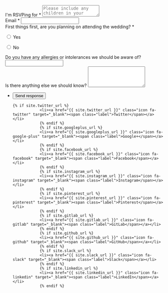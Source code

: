 <form action="https://docs.google.com/forms/d/e/1FAIpQLSeh-dIVd9kw4NmeWyEDzyd-GnVBvntoYdtbiZ2EqX-T4OY3Zg/formResponse" method="POST">
	<div class="fields">
		<div class="field">
			<label for="rsvping">I'm RSVPing for *</label>
			<textarea name="entry.559352220" id="rsvping" rows="2" placeholder="Please include any children in your answer too!"></textarea>
		</div>
		<div class="field">
			<label for="email">Email *</label>
			<input type="text" name="entry.443565211" id="email" placeholder=""/>
		</div>
		<div class="field">
			<label for="qcoming">First things first, are you planning on attending the wedding? *</label>
			<p>
				<input type="radio" id="comingyes" name="entry.994465564" value="Yes">
				<label for="comingyes">Yes</label>
			</p>
			<p>
				<input type="radio" id="comingno" name="entry.994465564" value="No">
				<label for="comingno">No</label>
			</p>
		</div>
		<div class="field">
			<label for="food">Do you have any allergies or intolerances we should be aware of?</label>
			<input type="text" id="food" name="entry.1751303409"/>
		</div>
		<div class="field">
			<label for="message">Is there anything else we should know?</label>
			<textarea name="entry.1514847841" id="message" rows="4"></textarea>
		</div>
	</div>
	<ul class="actions">
		<li><input type="submit" value="Send response" class="primary" /></li>
	<!--	<li><input type="reset" value="Reset" /></li> -->
	</ul>
</form>
<ul class="icons">

	{% if site.twitter_url %}
				<li><a href="{{ site.twitter_url }}" class="icon fa-twitter" target="_blank"><span class="label">Twitter</span></a></li>
				{% endif %}
				{% if site.googleplus_url %}
				<li><a href="{{ site.googleplus_url }}" class="icon fa-google-plus" target="_blank"><span class="label">Google+</span></a></li>
				{% endif %}
				{% if site.facebook_url %}
				<li><a href="{{ site.facebook_url }}" class="icon fa-facebook" target="_blank"><span class="label">Facebook</span></a></li>
				{% endif %}
				{% if site.instagram_url %}
				<li><a href="{{ site.instagram_url }}" class="icon fa-instagram" target="_blank"><span class="label">Instagram</span></a></li>
				{% endif %}
				{% if site.pinterest_url %}
				<li><a href="{{ site.pinterest_url }}" class="icon fa-pinterest" target="_blank"><span class="label">Pinterest</span></a></li>
				{% endif %}
				{% if site.gitlab_url %}
				<li><a href="{{ site.gitlab_url }}" class="icon fa-gitlab" target="_blank"><span class="label">GitLab</span></a></li>
				{% endif %}
				{% if site.github_url %}
				<li><a href="{{ site.github_url }}" class="icon fa-github" target="_blank"><span class="label">GitHub</span></a></li>
				{% endif %}
				{% if site.slack_url %}
				<li><a href="{{ site.slack_url }}" class="icon fa-slack" target="_blank"><span class="label">Slack</span></a></li>
				{% endif %}
				{% if site.linkedin_url %}
				<li><a href="{{ site.linkedin_url }}" class="icon fa-linkedin" target="_blank"><span class="label">LinkedIn</span></a></li>
				{% endif %}

</ul>
